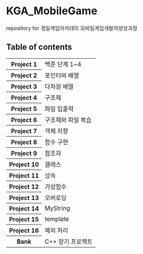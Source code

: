 # KGA_MobileGame
repository for 경일게임아카데미 모바일게임개발자양성과정

## Table of contents
<table>
   <tr>
    <th><strong> Project 1 </strong></th>
    <td> 백준 단계 1~4 </td>
  </tr>
    <tr>
    <th><strong> Project 2 </strong></th>
    <td> 포인터와 배열 </td>
  </tr>
     <tr>
    <th><strong> Project 3 </strong></th>
    <td> 다차원 배열 </td>
  </tr>
  <tr>
    <th><strong> Project 4 </strong></th>
    <td> 구조체 </td>
  </tr>
  <tr>
    <th><strong> Project 5 </strong></th>
    <td> 파일 입출력 </td>
  </tr>
  <tr>
    <th><strong> Project 6 </strong></th>
    <td> 구조체와 파일 복습 </td>
  </tr>
  <tr>
    <th><strong> Project 7 </strong></th>
    <td> 객체 지향 </td>
  </tr>
  <tr>
    <th><strong> Project 8 </strong></th>
    <td> <string.h> 함수 구현 </td>
  </tr>
  <tr>
    <th><strong> Project 9 </strong></th>
    <td> 참조자 </td>
  </tr>
  <tr>
    <th><strong> Project 10 </strong></th>
    <td> 클래스 </td>
  </tr>
  <tr>
    <th><strong> Project 11 </strong></th>
    <td> 상속 </td>
  </tr>
  <tr>
    <th><strong> Project 12 </strong></th>
    <td> 가상함수 </td>
  </tr>
  <tr>
    <th><strong> Project 13 </strong></th>
    <td> 오버로딩 </td>
  </tr>
  <tr>
    <th><strong> Project 14 </strong></th>
    <td> MyString </td>
  </tr>
  <tr>
    <th><strong> Project 15 </strong></th>
    <td> template </td>
  </tr>
  <tr>
    <th><strong> Project 16 </strong></th>
    <td> 예외 처리 </td>
  </tr>
  <tr>
    <th><strong> Bank </strong></th>
    <td> <string.h> C++ 장기 프로젝트 </td>
  </tr>
</table>
  
